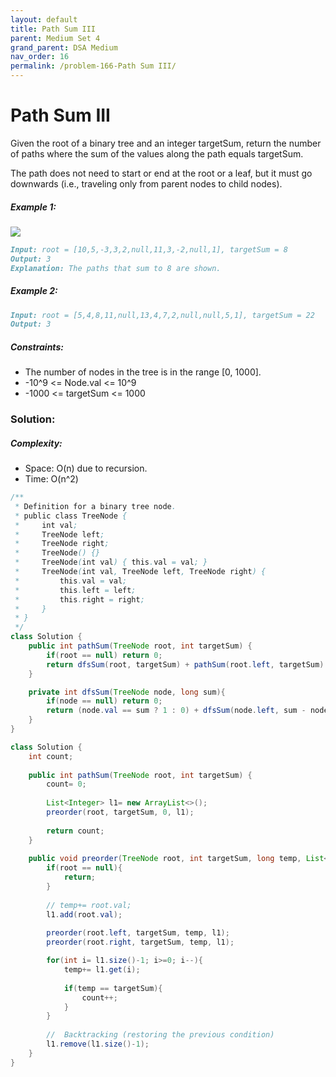 ```yaml
---
layout: default
title: Path Sum III
parent: Medium Set 4
grand_parent: DSA Medium
nav_order: 16
permalink: /problem-166-Path Sum III/
---
```

# Path Sum III
Given the root of a binary tree and an integer targetSum, return the number of paths where the sum of the values along the path equals targetSum.

The path does not need to start or end at the root or a leaf, but it must go downwards (i.e., traveling only from parent nodes to child nodes).

##### Example 1:
![](../../assets/images/ds/pathsum3-1-tree.jpeg)
```markdown
Input: root = [10,5,-3,3,2,null,11,3,-2,null,1], targetSum = 8
Output: 3
Explanation: The paths that sum to 8 are shown.
```
##### Example 2:
```markdown
Input: root = [5,4,8,11,null,13,4,7,2,null,null,5,1], targetSum = 22
Output: 3
```
##### Constraints:
* The number of nodes in the tree is in the range [0, 1000].
* -10^9 <= Node.val <= 10^9
* -1000 <= targetSum <= 1000

### Solution:
##### Complexity:
* Space: O(n) due to recursion.
* Time: O(n^2)
```java
/**
 * Definition for a binary tree node.
 * public class TreeNode {
 *     int val;
 *     TreeNode left;
 *     TreeNode right;
 *     TreeNode() {}
 *     TreeNode(int val) { this.val = val; }
 *     TreeNode(int val, TreeNode left, TreeNode right) {
 *         this.val = val;
 *         this.left = left;
 *         this.right = right;
 *     }
 * }
 */
class Solution {
    public int pathSum(TreeNode root, int targetSum) {
        if(root == null) return 0;
        return dfsSum(root, targetSum) + pathSum(root.left, targetSum) + pathSum(root.right, targetSum);
    }

    private int dfsSum(TreeNode node, long sum){
        if(node == null) return 0;
        return (node.val == sum ? 1 : 0) + dfsSum(node.left, sum - node.val) + dfsSum(node.right, sum - node.val);
    }
}
```
```java
class Solution {
    int count;
    
    public int pathSum(TreeNode root, int targetSum) {
        count= 0;
        
        List<Integer> l1= new ArrayList<>();
        preorder(root, targetSum, 0, l1);
        
        return count;
    }
    
    public void preorder(TreeNode root, int targetSum, long temp, List<Integer> l1){
        if(root == null){
            return;
        }
        
        // temp+= root.val;
        l1.add(root.val);
        
        preorder(root.left, targetSum, temp, l1);
        preorder(root.right, targetSum, temp, l1);

        for(int i= l1.size()-1; i>=0; i--){
            temp+= l1.get(i);
            
            if(temp == targetSum){
                count++;
            }
        }
        
        //  Backtracking (restoring the previous condition)
        l1.remove(l1.size()-1);
    }
}
```
